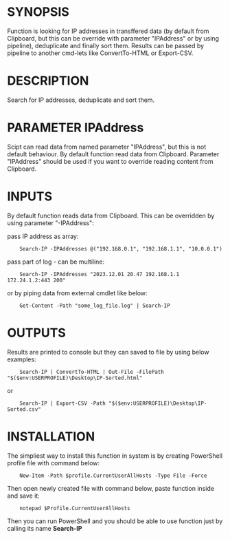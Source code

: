 # SYNOPSIS
Function is looking for IP addresses in transffered data (by default from Clipboard, but this can be override with parameter "IPAddress" or by using pipeline), deduplicate and finally sort them. Results can be passed by pipeline to another cmd-lets like ConvertTo-HTML or Export-CSV.

# DESCRIPTION
Search for IP addresses, deduplicate and sort them. 

# PARAMETER IPAddress
Scipt can read data from named parameter "IPAddress", but this is not default behaviour. 
By default function read data from Clipboard. Parameter "IPAddress" should be used if you want to override reading content from Clipboard.

# INPUTS
By default function reads data from Clipboard.
This can be overridden by using parameter "-IPAddress":
    
pass IP address as array:

```
    Search-IP -IPAddresses @("192.168.0.1", "192.168.1.1", "10.0.0.1") 
```
    
pass part of log - can be multiline:
```
    Search-IP -IPAddresses "2023.12.01 20.47 192.168.1.1 172.24.1.2:443 200"
```

or by piping data from external cmdlet like below:
``` 
    Get-Content -Path "some_log_file.log" | Search-IP
```

# OUTPUTS
Results are printed to console but they can saved to file by using below examples:
```
    Search-IP | ConvertTo-HTML | Out-File -FilePath "$($env:USERPROFILE)\Desktop\IP-Sorted.html"
```
or 
```
    Search-IP | Export-CSV -Path "$($env:USERPROFILE)\Desktop\IP-Sorted.csv"
```

# INSTALLATION
The simpliest way to install this function in system is by creating PowerShell profile file with command below:
```
    New-Item -Path $profile.CurrentUserAllHosts -Type File -Force

```
Then open newly created file with command below, paste function inside and save it:
```
    notepad $Profile.CurrentUserAllHosts
```
Then you can run PowerShell and you should be able to use function just by calling its name **Search-IP**